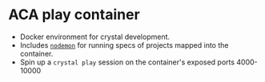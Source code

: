 # ACA play container

- Docker environment for crystal development.
- Includes [`nodemon`](https://github.com/remy/nodemon) for running specs of projects mapped into the container.
- Spin up a `crystal play` session on the container's exposed ports 4000-10000
